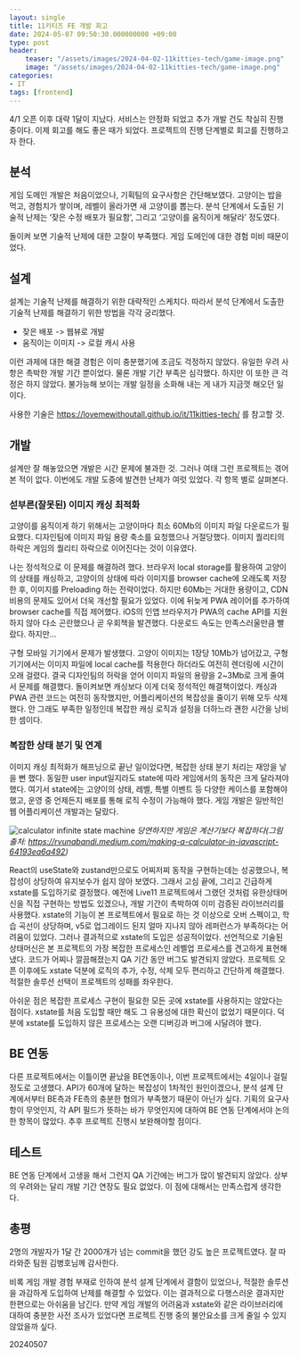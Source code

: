 ```yaml
---
layout: single
title: 11키티즈 FE 개발 회고
date: 2024-05-07 09:50:30.000000000 +09:00
type: post
header:
    teaser: "/assets/images/2024-04-02-11kitties-tech/game-image.png"
    image: "/assets/images/2024-04-02-11kitties-tech/game-image.png"
categories:
- IT
tags: [frontend]
---
```


4/1 오픈 이후 대략 1달이 지났다. 서비스는 안정화 되었고 추가 개발 건도 착실히 진행 중이다. 이제 회고를 해도 좋은 때가 되었다. 프로젝트의 진행 단계별로 회고를 진행하고자 한다.

## 분석

게임 도메인 개발은 처음이었으나, 기획팀의 요구사항은 간단해보였다. 고양이는 밥을 먹고, 경험치가 쌓이며, 레벨이 올라가면 새 고양이를 뽑는다. 분석 단계에서 도출된 기술적 난제는 ‘잦은 수정 배포가 필요함’, 그리고 ‘고양이를 움직이게 해달라’ 정도였다.

돌이켜 보면 기술적 난제에 대한 고찰이 부족했다. 게임 도메인에 대한 경험 미비 때문이었다.

## 설계

설계는 기술적 난제를 해결하기 위한 대략적인 스케치다. 따라서 분석 단계에서 도출한 기술적 난제를 해결하기 위한 방법을 각각 궁리했다.

* 잦은 배포 -> 웹뷰로 개발
* 움직이는 이미지 -> 로컬 캐시 사용

이런 과제에 대한 해결 경험은 이미 충분했기에 조금도 걱정하지 않았다. 유일한 우려 사항은 촉박한 개발 기간 뿐이었다. 물론 개발 기간 부족은 심각했다. 하지만 이 또한 큰 걱정은 하지 않았다. 불가능해 보이는 개발 일정을 소화해 내는 게 내가 지금껏 해오던 일이다.

사용한 기술은 https://lovemewithoutall.github.io/it/11kitties-tech/ 를 참고할 것.

## 개발

설계만 잘 해놓았으면 개발은 시간 문제에 불과한 것. 그러나 여태 그런 프로젝트는 겪어본 적이 없다. 이번에도 개발 도중에 발견한 난제가 여럿 있었다. 각 항목 별로 살펴본다.

### 섣부른(잘못된) 이미지 캐싱 최적화

고양이를 움직이게 하기 위해서는 고양이마다 최소 60Mb의 이미지 파일 다운로드가 필요했다. 디자인팀에 이미지 파일 용량 축소를 요청했으나 거절당했다. 이미지 퀄리티의 하락은 게임의 퀄리티 하락으로 이어진다는 것이 이유였다.

나는 정석적으로 이 문제를 해결하려 했다. 브라우저 local storage를 활용하여 고양이의 상태를 캐싱하고, 고양이의 상태에 따라 이미지를 browser cache에 오래도록 저장한 후, 이미지를 Preloading 하는 전략이었다. 하지만 60Mb는 거대한 용량이고, CDN 비용의 문제도 있어서 더욱 개선할 필요가 있었다. 이에 뒤늦게 PWA 레이어를 추가하여 browser cache를 직접 제어했다. iOS의 인앱 브라우저가 PWA의 cache API를 지원하지 않아 다소 곤란했으나 곧 우회책을 발견했다. 다운로드 속도는 만족스러울만큼 빨랐다. 하지만…

구형 모바일 기기에서 문제가 발생했다. 고양이 이미지는 1장당 10Mb가 넘어갔고, 구형 기기에서는 이미지 파일에 local cache를 적용한다 하더라도 여전히 렌더링에 시간이 오래 걸렸다. 결국 디자인팀의 허락을 얻어 이미지 파일의 용량을 2~3Mb로 크게 줄여서 문제를 해결했다. 돌이켜보면 캐싱보다 이게 더욱 정석적인 해결책이었다. 캐싱과 PWA 관련 코드는 여전히 동작했지만, 어플리케이션의 복잡성을 줄이기 위해 모두 삭제했다. 안 그래도 부족한 일정인데 복잡한 캐싱 로직과 설정을 더하느라 괜한 시간을 낭비한 셈이다.

### 복잡한 상태 분기 및 연계
이미지 캐싱 최적화가 해프닝으로 끝난 일이었다면, 복잡한 상태 분기 처리는 재앙을 낳을 뻔 했다. 동일한 user input일지라도 state에 따라 게임에서의 동작은 크게 달라져야 했다. 여기서 state에는 고양이의 상태, 레벨, 특별 이벤트 등 다양한 케이스를 포함해야 했고, 운영 중 언제든지 배포를 통해 로직 수정이 가능해야 했다. 게임 개발은 일반적인 웹 어플리케이션 개발과는 달랐다.

![calculator infinite state machine](https://miro.medium.com/v2/resize:fit:4800/format:webp/1*QhktO3TSniCjsuMC_vaL3w.jpeg)
<i>당연하지만 게임은 계산기보다 복잡하다(그림 출처: https://rvunabandi.medium.com/making-a-calculator-in-javascript-64193ea6a492)</i>

React의 useState와 zustand만으로도 어찌저찌 동작을 구현하는데는 성공했으나, 복잡성이 상당하여 유지보수가 쉽지 않아 보였다. 그래서 고심 끝에, 그리고 긴급하게 xstate를 도입하기로 결정했다. 예전에 Live11 프로젝트에서 그랬던 것처럼 유한상태머신을 직접 구현하는 방법도 있겠으나, 개발 기간이 촉박하여 이미 검증된 라이브러리를 사용했다. xstate의 기능이 본 프로젝트에서 필요로 하는 것 이상으로 오버 스펙이고, 학습 곡선이 상당하며, v5로 업그레이드 된지 얼마 지나지 않아 레퍼런스가 부족하다는 어려움이 있었다. 그러나 결과적으로 xstate의 도입은 성공적이었다. 선언적으로 기술된 상태머신은 본 프로젝트의 가장 복잡한 프로세스인 레벨업 프로세스를 견고하게 표현해냈다. 코드가 어찌나 깔끔해졌는지 QA 기간 동안 버그도 발견되지 않았다. 프로젝트 오픈 이후에도 xstate 덕분에 로직의 추가, 수정, 삭제 모두 편리하고 간단하게 해결했다. 적절한 솔루션 선택이 프로젝트의 성패를 좌우한다.

아쉬운 점은 복잡한 프로세스 구현이 필요한 모든 곳에 xstate를 사용하지는 않았다는 점이다. xstate를 처음 도입할 때만 해도 그 유용성에 대한 확신이 없었기 때문이다. 덕분에 xstate를 도입하지 않은 프로세스는 오랜 디버깅과 버그에 시달려야 했다.

## BE 연동

다른 프로젝트에서는 이틀이면 끝났을 BE연동이나, 이번 프로젝트에서는 4일이나 걸릴 정도로 고생했다. API가 60개에 달하는 복잡성이 1차적인 원인이겠으나, 분석 설계 단계에서부터 BE측과 FE측의 충분한 협의가 부족했기 때문이 아닌가 싶다. 기획의 요구사항이 무엇인지, 각 API 필드가 뜻하는 바가 무엇인지에 대하여 BE 연동 단계에서야 논의한 항목이 많았다. 추후 프로젝트 진행시 보완해야할 점이다.

## 테스트
BE 연동 단계에서 고생을 해서 그런지 QA 기간에는 버그가 많이 발견되지 않았다. 상부의 우려와는 달리 개발 기간 연장도 필요 없었다. 이 점에 대해서는 만족스럽게 생각한다.

## 총평
2명의 개발자가 1달 간 2000개가 넘는 commit을 했던 강도 높은 프로젝트였다. 잘 따라와준 팀원 김병호님께 감사한다.

비록 게임 개발 경험 부재로 인하여 분석 설계 단계에서 결함이 있었으나, 적절한 솔루션을 과감하게 도입하여 난제를 해결할 수 있었다. 이는 결과적으로 다행스러운 결과지만 한편으로는 아쉬움을 남긴다. 만약 게임 개발의 어려움과 xstate와 같은 라이브러리에 대하여 충분한 사전 조사가 있었다면 프로젝트 진행 중의 불안요소를 크게 줄일 수 있지 않았을까 싶다.

20240507
